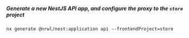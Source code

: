 ##### Generate a new NestJS API app, and configure the proxy to the `store` project

`nx generate @nrwl/nest:application api --frontendProject=store`
